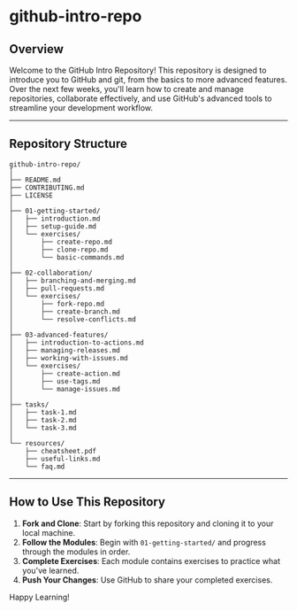 # github-intro-repo

## Overview
Welcome to the GitHub Intro Repository! This repository is designed to introduce you to GitHub and git, from the basics to more advanced features. Over the next few weeks, you'll learn how to create and manage repositories, collaborate effectively, and use GitHub's advanced tools to streamline your development workflow.

---

## Repository Structure

```
github-intro-repo/
│
├── README.md
├── CONTRIBUTING.md
├── LICENSE
│
├── 01-getting-started/
│   ├── introduction.md
│   ├── setup-guide.md
│   └── exercises/
│       ├── create-repo.md
│       ├── clone-repo.md
│       └── basic-commands.md
│
├── 02-collaboration/
│   ├── branching-and-merging.md
│   ├── pull-requests.md
│   └── exercises/
│       ├── fork-repo.md
│       ├── create-branch.md
│       └── resolve-conflicts.md
│
├── 03-advanced-features/
│   ├── introduction-to-actions.md
│   ├── managing-releases.md
│   ├── working-with-issues.md
│   └── exercises/
│       ├── create-action.md
│       ├── use-tags.md
│       └── manage-issues.md
│
├── tasks/
│   ├── task-1.md
│   ├── task-2.md
│   └── task-3.md
│
└── resources/
    ├── cheatsheet.pdf
    ├── useful-links.md
    └── faq.md
```

---

## How to Use This Repository

1. **Fork and Clone**: Start by forking this repository and cloning it to your local machine.
2. **Follow the Modules**: Begin with `01-getting-started/` and progress through the modules in order.
3. **Complete Exercises**: Each module contains exercises to practice what you've learned.
4. **Push Your Changes**: Use GitHub to share your completed exercises.

Happy Learning!

